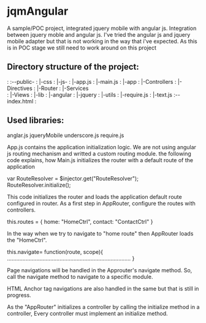jqmAngular
==========

A sample/POC project, integrated jquery mobile with angular js.
Integration between jquery moble and angular js. I've tried the angular js and jquery mobile adapter but that is not
working in the way that i've expected.
As this is in POC stage we still need to work around on this project


Directory structure of the project:
-----------------------------------
:
:--public-
:         |-css
:         |-js-
:             |-app.js
:             |-main.js
:             |-app
:                 |-Controllers
:                 |-Directives
:                 |-Router
:                 |-Services  
:                 |-Views
:             |-lib
:                 |-angular
:                 |-jquery
:                 |-utils
:                 |-require.js
:                 |-text.js
:--index.html
:

Used libraries:
---------------

anglar.js
jqueryMobile
underscore.js
require.js



App.js contains the application initialization logic.
We are not using angular js routing mechanism and writted a custom routing module.
the following code explains, how Main.js initializes the router with a default route of the application

var RouteResolver = $injector.get("RouteResolver");
RouteResolver.initialize();

This code initializes the router and loads the application default route configured in router.
As a first step in AppRouter, configure the routes with controllers.


this.routes = {
    home: "HomeCtrl",
    contact: "ContactCtrl"
}

In the way when we try to navigate to "home route" then AppRouter loads the "HomeCtrl".


this.navigate= function(route, scope){
                ................................................................................
}

Page navigations will be handled in the Approuter's navigate method. So, call the navigate method to 
navigate to a specific module.
                
HTML Anchor tag navigations are also handled in the same but that is still in progress.

As the "AppRouter" initializes a controller by calling the initialize method in a controller, Every controller
must implement an initialize method.
